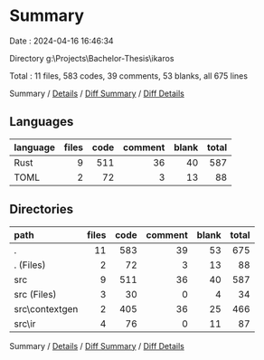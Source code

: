 # Summary

Date : 2024-04-16 16:46:34

Directory g:\\Projects\\Bachelor-Thesis\\ikaros

Total : 11 files,  583 codes, 39 comments, 53 blanks, all 675 lines

Summary / [Details](details.md) / [Diff Summary](diff.md) / [Diff Details](diff-details.md)

## Languages
| language | files | code | comment | blank | total |
| :--- | ---: | ---: | ---: | ---: | ---: |
| Rust | 9 | 511 | 36 | 40 | 587 |
| TOML | 2 | 72 | 3 | 13 | 88 |

## Directories
| path | files | code | comment | blank | total |
| :--- | ---: | ---: | ---: | ---: | ---: |
| . | 11 | 583 | 39 | 53 | 675 |
| . (Files) | 2 | 72 | 3 | 13 | 88 |
| src | 9 | 511 | 36 | 40 | 587 |
| src (Files) | 3 | 30 | 0 | 4 | 34 |
| src\\contextgen | 2 | 405 | 36 | 25 | 466 |
| src\\ir | 4 | 76 | 0 | 11 | 87 |

Summary / [Details](details.md) / [Diff Summary](diff.md) / [Diff Details](diff-details.md)